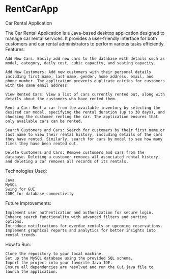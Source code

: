 # RentCarApp
Car Rental Application

The Car Rental Application is a Java-based desktop application designed to manage car rental services. It provides a user-friendly interface for both customers and car rental administrators to perform various tasks efficiently.
Features:

    Add New Cars: Easily add new cars to the database with details such as model, category, daily cost, cubic capacity, and seating capacity.

    Add New Customers: Add new customers with their personal details including first name, last name, gender, home address, email, and phone number. The application prevents duplicate entries for customers with the same email address.

    View Rented Cars: View a list of cars currently rented out, along with details about the customers who have rented them.

    Rent a Car: Rent a car from the available inventory by selecting the desired car model, specifying the rental duration (up to 30 days), and choosing the customer renting the car. The application ensures that only available cars can be rented.

    Search Customers and Cars: Search for customers by their first name or last name to view their rental history, including details of the cars they have rented. Similarly, search for cars by model to see how many times they have been rented out.

    Delete Customers and Cars: Remove customers and cars from the database. Deleting a customer removes all associated rental history, and deleting a car removes all records of its rentals.

Technologies Used:

    Java
    MySQL
    Swing for GUI
    JDBC for database connectivity

Future Improvements:

    Implement user authentication and authorization for secure login.
    Enhance search functionality with advanced filters and sorting options.
    Introduce notifications for overdue rentals or upcoming reservations.
    Implement graphical reports and analytics for better insights into rental trends.

How to Run:

    Clone the repository to your local machine.
    Set up the MySQL database using the provided SQL schema.
    Import the project into your favorite Java IDE.
    Ensure all dependencies are resolved and run the Gui.java file to launch the application.

